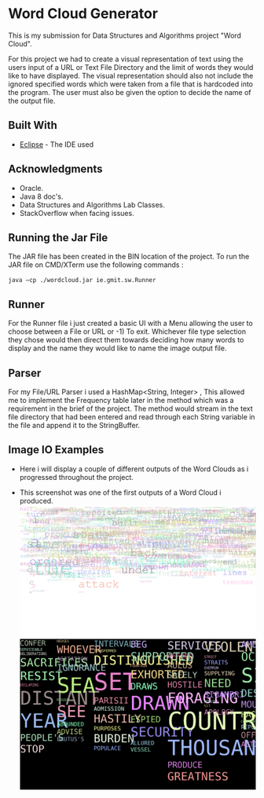 # Word Cloud Generator 


This is my submission for Data Structures and Algorithms project "Word Cloud".

For this project we had to create a visual representation of text using the users input of a URL or Text File Directory and the limit of words they would like to have displayed. The visual representation should also not include the ignored specified words which were taken from a file that is hardcoded into the program. The user must also be given the option to decide the name of the output file. 

## Built With
*  [Eclipse](https://www.eclipse.org/) - The IDE used

## Acknowledgments
* Oracle.
* Java 8 doc's.
* Data Structures and Algorithms Lab Classes.
* StackOverflow when facing issues.

## Running the Jar File
The JAR file has been created in the BIN location of the project. 
To run the JAR file on CMD/XTerm use the following commands :
```
java –cp ./wordcloud.jar ie.gmit.sw.Runner
```

## Runner
For the Runner file i just created a basic UI with a Menu allowing the user to choose between a File or URL or -1) To exit.
Whichever file type selection they chose would then direct them towards deciding how many words to display and the name they would like to name the image output file.

## Parser
For my File/URL Parser i used a HashMap<String, Integer> , This allowed me to implement the Frequency table later in the method which was a requirement in the brief of the project. The method would stream in the text file directory that had been entered and read through each String variable in the file and append it to the StringBuffer.




## Image IO Examples
* Here i will display a couple of different outputs of the Word Clouds as i progressed throughout the project.

* This screenshot was one of the first outputs of a Word Cloud i produced. 
![Screenshot](example.png)
![Screenshot](EXAMPLE.png)
